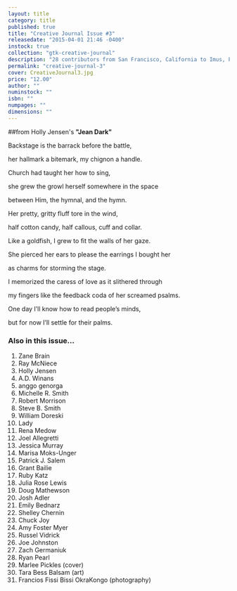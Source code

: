 ```yaml
---
layout: title
category: title
published: true
title: "Creative Journal Issue #3"
releasedate: "2015-04-01 21:46 -0400"
instock: true
collection: "gtk-creative-journal"
description: "28 contributors from San Francisco, California to Imus, Philippines"
permalink: "creative-journal-3"
cover: CreativeJournal3.jpg
price: "12.00"
author: ""
numinstock: ""
isbn: ""
numpages: ""
dimensions: ""
---
```




##from Holly Jensen's
**"Jean Dark"**


Backstage is the barrack before the battle,

her hallmark a bitemark, my chignon a handle.

Church had taught her how to sing,

she grew the growl herself somewhere in the space

between Him, the hymnal, and the hymn.

Her pretty, gritty fluff tore in the wind,

half cotton candy, half callous, cuff and collar.

Like a goldfish, I grew to fit the walls of her gaze.

She pierced her ears to please the earrings I bought her 

as charms for storming the stage.

I memorized the caress of love as it slithered through 

my fingers like the feedback coda of her screamed psalms.

One day I’ll know how to read people’s minds,

but for now I’ll settle for their palms.

### Also in this issue...
1. Zane Brain
2. Ray McNiece
3. Holly Jensen
4. A.D. Winans
5. anggo genorga
6. Michelle R. Smith
7. Robert Morrison
8. Steve B. Smith
9. William Doreski
10. Lady
11. Rena Medow
12. Joel Allegretti
13. Jessica Murray
14. Marisa Moks-Unger
15. Patrick J. Salem
16. Grant Bailie
17. Ruby Katz
18. Julia Rose Lewis
19. Doug Mathewson
20. Josh Adler
21. Emily Bednarz
22. Shelley Chernin
23. Chuck Joy
24. Amy Foster Myer
25. Russel Vidrick
26. Joe Johnston
27. Zach Germaniuk
28. Ryan Pearl
29. Marlee Pickles (cover)
30. Tara Bess Balsam (art)
31. Francios Fissi Bissi OkraKongo (photography)
